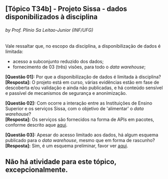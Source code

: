 ## [Tópico T34b] - Projeto Sissa - dados disponibilizados à disciplina
###### *by Prof. Plinio Sa Leitao-Junior (INF/UFG)*

Vale ressaltar que, no escopo da disciplina, a disponibilização de dados é limitada:
- acesso a subconjunto reduzido dos dados;
- fornecimento de 03 (três) visões, para todo o _data warehouse_;

**[Questão 01]:** Por que a disponibilização de dados é limitada à disciplina?<br>
**[Resposta]:** O projeto está em curso, várias evidências estão em fase de descoberta e/ou validação e ainda não publicadas, e há conteúdo sensível e passível de mecanismos de segurança e anonimização.

**[Questão 02]:** Com ocorre a interação entre as Instituições de Ensino Superior e os serviços Sissa, com o objetivo de 'alimentar' o _data warehouse_?<br>
**[Resposta]:** Os serviços são fornecidos na forma de APIs em pacotes, conforme descrito aque [aqui](https://api.sissa.ufg.br/).


**[Questão 03]:** Apesar do acesso limitado aos dados, há algum esquema publicado para o _data warehouse_, mesmo que em forma de rascunho?<br>
**[Resposta]:** Sim, é um esquema preliminar, favor ver [aqui](https://static.sissa.ufg.br/up_images/modelo.png).

## Não há atividade para este tópico, excepcionalmente.
